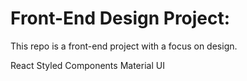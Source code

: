 # Front-End Design Project:

This repo is a front-end project with a focus on design.

React
Styled Components
Material UI
